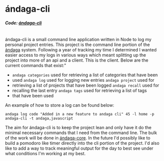 # ándaga-cli

##### Code: [ándaga-cli](https://github.com/ckipp01/andaga-cli)

```scala mdoc:percentages:andaga-cli
```

ándaga-cli is a small command line application written in Node to log my
personal project entries. This project is the command line portion of the
[ándaga](/andaga) system. Following a year of tracking my time I
determined I wanted easier access to my logs in various ways which meant
splitting up the project into more of an api and a client. This is the client.
Below are the current commands that exist:"

 - `andaga categories` used for retrieving a list of categories that have been
 - used `andaga log` used for logging new entries `andaga project`  used for
 - retrieving a list of projects that have been logged `andaga recall` used for
 - recalling the last entry `andaga tags` used for retrieving a list of tags
 - that have been used

An example of how to store a log can be found below:

`andaga log code "Added in a new feature to andaga cli" 45 -l home -p andaga-cli
-t andaga,javascript`

The aim for ándaga-cli is to keep the project lean and only have it do the
minimal necessary commands that I need from the command line. The bulk of the
work will be done in [ándaga-core](/andaga-core). In the future I'd
possibly like to build a pomodoro like timer directly into the cli portion of
the project. I'd also like to add a way to track meaningful output for the day
to best see under what conditions I'm working at my best.
